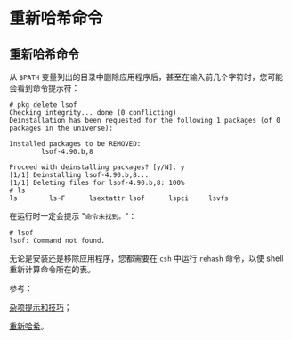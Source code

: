 # 重新哈希命令

## 重新哈希命令

从 `$PATH` 变量列出的目录中删除应用程序后，甚至在输入前几个字符时，您可能会看到命令提示符：

```
# pkg delete lsof
Checking integrity... done (0 conflicting)
Deinstallation has been requested for the following 1 packages (of 0 packages in the universe):

Installed packages to be REMOVED:
        lsof-4.90.b,8

Proceed with deinstalling packages? [y/N]: y
[1/1] Deinstalling lsof-4.90.b,8...
[1/1] Deleting files for lsof-4.90.b,8: 100%
# ls
ls        ls-F      lsextattr lsof      lspci     lsvfs 
```

在运行时一定会提示 "`命令未找到。`"：

```
# lsof
lsof: Command not found. 
```

无论是安装还是移除应用程序，您都需要在 `csh` 中运行 `rehash` 命令，以使 shell 重新计算命令所在的表。

参考：

[杂项提示和技巧](http://www.freebsdmadeeasy.com/tutorials/freebsd/freebsd-tricks.php)；

[重新哈希](http://www.panix.com/~spkemp/examplex/csh/rehash.htm)。
